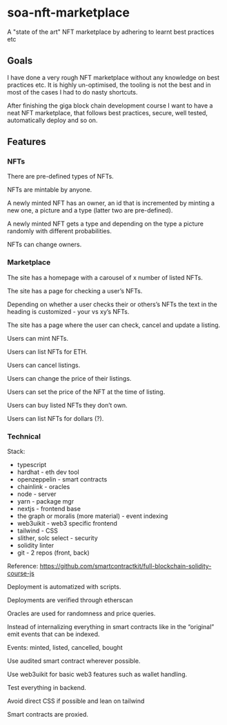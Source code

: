 # soa-nft-marketplace

A "state of the art" NFT marketplace by adhering to learnt best practices etc

## Goals

I have done a very rough NFT marketplace without any knowledge on best practices etc. It is highly un-optimised, the tooling is not the best and in most of the cases I had to do nasty shortcuts.

After finishing the giga block chain development course I want to have a neat NFT marketplace, that follows best practices, secure, well tested, automatically deploy and so on.

## Features

### NFTs

There are pre-defined types of NFTs.

NFTs are mintable by anyone.

A newly minted NFT has an owner, an id that is incremented by minting a new one, a picture and a type (latter two are pre-defined).

A newly minted NFT gets a type and depending on the type a picture randomly with different probabilities.

NFTs can change owners.

### Marketplace

The site has a homepage with a carousel of x number of listed NFTs.

The site has a page for checking a user’s NFTs.

Depending on whether a user checks their or others’s NFTs the text in the heading is customized - your vs xy’s NFTs.

The site has a page where the user can check, cancel and update a listing.

Users can mint NFTs.

Users can list NFTs for ETH.

Users can cancel listings.

Users can change the price of their listings.

Users can set the price of the NFT at the time of listing.

Users can buy listed NFTs they don’t own.

Users can list NFTs for dollars (?).

### Technical

Stack:

- typescript
- hardhat - eth dev tool
- openzeppelin - smart contracts
- chainlink - oracles
- node - server
- yarn - package mgr
- nextjs - frontend base
- the graph or moralis (more material) - event indexing
- web3uikit - web3 specific frontend
- tailwind - CSS
- slither, solc select - security
- solidity linter
- git - 2 repos (front, back)

Reference: https://github.com/smartcontractkit/full-blockchain-solidity-course-js

Deployment is automatized with scripts.

Deployments are verified through etherscan

Oracles are used for randomness and price queries.

Instead of internalizing everything in smart contracts like in the “original” emit events that can be indexed.

Events: minted, listed, cancelled, bought

Use audited smart contract wherever possible.

Use web3uikit for basic web3 features such as wallet handling.

Test everything in backend.

Avoid direct CSS if possible and lean on tailwind

Smart contracts are proxied.
